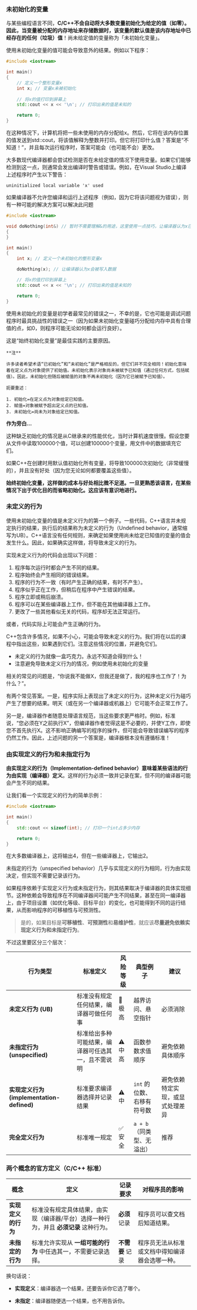 ### 未初始化的变量
与某些编程语言不同，**C/C++不会自动将大多数变量初始化为给定的值（如零）。因此，当变量被分配的内存地址来存储数据时，该变量的默认值是该内存地址中已经存在的任何（垃圾）值**！尚未给定值的变量称为「未初始化变量」。

使用未初始化变量的值可能会导致意外的结果。例如以下程序：
```C++
#include <iostream>

int main()
{
    // 定义一个整形变量x
    int x; // 变量x未被初始化
    
    // 将x的值打印到屏幕上
    std::cout << x << '\n'; // 打印出来的值是未知的

    return 0;
}
```

在这种情况下，计算机将把一些未使用的内存分配给x。然后，它将在该内存位置的值发送到std::cout，将该值解释为整数并打印。但它将打印什么值？答案是“不知道！”，并且每次运行程序时，答案可能会（也可能不会）更改。

大多数现代编译器都会尝试检测是否在未给定值的情况下使用变量。如果它们能够检测到这一点，则通常会发出编译时警告或错误。例如，在Visual Studio上编译上述程序时产生以下警告：
```
uninitialized local variable 'x' used
```
如果编译器不允许您编译和运行上述程序（例如，因为它将该问题视为错误），则有一种可能的解决方案可以解决此问题

```C++
#include <iostream>

void doNothing(int&) // 暂时不需要理解&的用途，这里使用一点技巧，让编译器认为x已经被使用
{
}

int main()
{
    int x; // 定义一个未初始化的整形变量x

    doNothing(x); // 让编译器认为x会被写入数据

    // 将x的值打印到屏幕上
    std::cout << x << '\n'; // 打印出来的值是未知的

    return 0;
}
```

使用未初始化的变量是初学者最常见的错误之一，不幸的是，它也可能是调试问题程序时最具挑战性的错误之一（因为如果未初始化变量碰巧分配给内存中具有合理值的点，如0，则程序可能无论如何都会运行良好）。

这是“始终初始化变量”是最佳实践的主要原因。


```
**注**

许多读者希望术语“已初始化”和“未初始化”是严格相反的，但它们并不完全相同！初始化意味着在定义点为对象提供了初始值。未初始化表示对象尚未被赋予已知值（通过任何方式，包括赋值）。因此，未初始化但随后被赋值的对象不再未初始化（因为它已被赋予已知值）。

扼要重述：

1. 初始化=在定义点为对象给定已知值。
2. 赋值=对象被赋予超出定义点的已知值。
3. 未初始化=尚未为对象给定已知值。
```
**作为旁白…**

这种缺乏初始化的情况是从C继承来的性能优化，当时计算机速度很慢。假设您要从文件中读取100000个值，可以创建100000个变量，用文件中的数据填充它们。

如果C++在创建时用默认值初始化所有变量，将导致100000次初始化（非常缓慢的），并且没有好处（因为您无论如何都要覆盖这些值）。

**始终初始化变量，这样做的成本与好处相比微不足道。一旦更熟悉该语言，在某些情况下出于优化目的而省略初始化。这应该有意识地进行。**


### 未定义的行为
使用未初始化变量的值是未定义行为的第一个例子。一些代码，C++语言并未规定执行的结果，执行后的结果称为未定义的行为（Undefined behavior，通常缩写为UB）。C++语言没有任何规则，来确定如果使用尚未给定已知值的变量的值会发生什么。因此，如果确实这样做，将导致未定义的行为。

实现未定义行为的代码会出现以下问题：

1. 程序每次运行时都会产生不同的结果。
2. 程序始终会产生相同的错误结果。
3. 程序的行为不一致（有时产生正确的结果，有时不产生）。
4. 程序似乎正在工作，但稍后在程序中产生错误的结果。
5. 程序立即或稍后崩溃。
6. 程序可以在某些编译器上工作，但不能在其他编译器上工作。
7. 更改了一些其他看似无关的代码，程序却无法正常运行。

或者，代码实际上可能会产生正确的行为。

C++包含许多情况，如果不小心，可能会导致未定义的行为。我们将在以后的课程中指出这些，如果遇到它们。注意这些情况的位置，并避免它们。

- 未定义的行为就像一盒巧克力。永远不知道会得到什么！
- 注意避免导致未定义行为的情况，例如使用未初始化的变量

相关的常见的问题是，“你说我不能做X，但我还是做了，我的程序也工作了！为什么？”。

有两个常见答案。一是，程序实际上表现出了未定义的行为，这种未定义行为碰巧产生了想要的结果。明天（或在另一个编译器或机器上）它可能不会正常工作了。

另一是，编译器作者随意处理语言规范，当这些要求更严格时。例如，标准说，“您必须在Y之前执行X”，但编译器作者觉得这是不必要的，并使Y工作，即使您不首先执行X。这不影响正确编写的程序的操作，但可能会导致错误编写的程序仍然工作。因此，上述问题的另一个答案是，编译器根本没有遵循标准！

### 由实现定义的行为和未指定行为

**由实现定义的行为（Implementation-defined behavior）意味着某些语法的行为由实现（编译器）定义**。这样的行为必须一致并记录在案，但不同的编译器可能会产生不同的结果。

让我们看一个实现定义的行为的简单示例：
```C++
#include <iostream>

int main()
{
	std::cout << sizeof(int); // 打印一个int占多少内存

	return 0;
}
```
在大多数编译器上，这将输出4，但在一些编译器上，它输出2。

未指定的行为（unspecified behavior）几乎与实现定义的行为相同，行为由实现决定，但实现不需要记录该行为。

如果程序依赖于实现定义行为或未指定行为，则其结果取决于编译器的具体实现细节。这种依赖会导致程序在不同编译器间可能产生不同结果，甚至在同一编译器上，由于项目设置（如优化等级、目标平台）的变化，也可能得到不同的运行结果，从而影响程序的可移植性与可预测性。


>是的，如果目标是**可移植性**、**可预测性**和**易维护性**，就应该**尽量避免依赖实现定义行为和未指定行为**。




不过这里要区分三个层次：

| 行为类型                                | 标准定义                      | 风险等级  | 典型例子             | 建议               |
| ----------------------------------- | ------------------------- | ----- | ---------------- | ---------------- |
| **未定义行为 (UB)**                      | 标准没有规定任何结果，编译器可做任何事       | 🚨 极高 | 越界访问、悬空指针        | 必须消除             |
| **未指定行为 (unspecified)**             | 标准给出多种可能结果，编译器可任选其一，且不需说明 | ⚠ 中高  | 函数参数求值顺序         | 避免依赖具体顺序         |
| **实现定义行为 (implementation-defined)** | 标准要求编译器选择并记录结果            | ⚠ 中   | `int` 的位数、右移有符号数 | 避免依赖特定实现，或显式处理差异 |
| **完全定义行为**                          | 标准唯一规定                    | ✅ 安全  | `a + b`（同类型、无溢出） | 推荐               |
### 两个概念的官方定义（C/C++ 标准）

| 概念          | 定义                                             | 记录要求       | 对程序员的影响                 |
| ----------- | ---------------------------------------------- | ---------- | ----------------------- |
| **实现定义的行为** | 标准没有规定具体结果，由实现（编译器/平台）选择一种行为，并且 **必须记录** 这种行为。 | **必须** 记录  | 程序员可以查文档后知道结果。          |
| **未指定的行为**  | 标准允许实现从 **一组可能的行为** 中任选其一，不需要记录选择。             | **不需要** 记录 | 程序员无法从标准或文档中得知编译器会选哪一种。 |
换句话说：

- **实现定义**：编译器选一个结果，还要告诉你它选了哪个。
    
- **未指定**：编译器随便选一个结果，也不用告诉你。